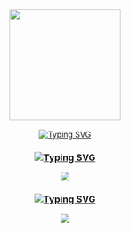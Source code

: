 <div align="center">
    <img width="200" weight="200" src="https://media.giphy.com/media/4oVVi38n85tMWNighE/giphy.gif">
</div>
</br>
<div align="center">
    <a href="https://git.io/typing-svg"><img src="https://readme-typing-svg.demolab.com?font=Fira+Code&pause=900&center=true&width=435&lines=iliya(h.r)" alt="Typing SVG" /></a>
   </div> 
<h3 align="center" ><a href="https://git.io/typing-svg"><img src="https://readme-typing-svg.demolab.com?font=Fira+Code&pause=900&center=true&width=435&lines=RootExploit+Channel" alt="Typing SVG" /></a></h3>
<div id="badges" align="center">
    <a href="https://t.me/Exploit_Forge">
      <img src="https://img.shields.io/badge/Telegram-2CA5E0?style=for-the-badge&logo=telegram&logoColor=white" />
    </a>
    </br>
    <h3><a href="https://git.io/typing-svg"><img src="https://readme-typing-svg.demolab.com?font=Fira+Code&pause=900&center=true&width=435&lines=RootExploit+Group" alt="Typing SVG" /></a></h3>
    <p>
    <a href="https://t.me/Exploit_Forge_group"> <img src="https://github.com/Patrolavia/telegram-badge/blob/master/chat.svg" />
    </p>
